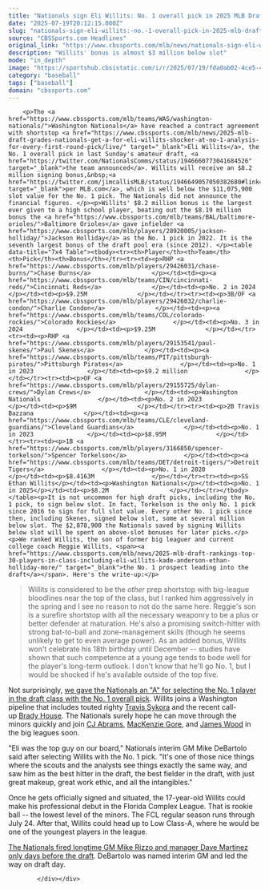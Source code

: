 ```yaml
---
title: "Nationals sign Eli Willits: No. 1 overall pick in 2025 MLB Draft gets $8.2 million signing bonus, per report"
date: "2025-07-19T20:12:15.000Z"
slug: "nationals-sign-eli-willits:-no.-1-overall-pick-in-2025-mlb-draft-gets-dollar8.2-million-signing-bonus-per-report"
source: "CBSSports.com Headlines"
original_link: "https://www.cbssports.com/mlb/news/nationals-sign-eli-willits-no-1-overall-pick-in-2025-mlb-draft-gets-8-2-million-signing-bonus-per-report/"
description: "Willits' bonus is almost $3 million below slot"
mode: "in_depth"
image: "https://sportshub.cbsistatic.com/i/r/2025/07/19/fda0ab02-4ce5-4068-96fc-87562f444ee3/thumbnail/1200x675/18e3b970244762a779a64f1494b6b180/eli-willits-nationals-usatsi.jpg"
category: "baseball"
tags: ["baseball"]
domain: "cbssports.com"
---
```

<div id="readability-page-1" class="page"><div>
        
        
                            
                
        <p>The <a href="https://www.cbssports.com/mlb/teams/WAS/washington-nationals/">Washington Nationals</a> have reached a contract agreement with shortstop <a href="https://www.cbssports.com/mlb/news/2025-mlb-draft-grades-nationals-get-a-for-eli-willits-shocker-at-no-1-analysis-for-every-first-round-pick/live/" target="_blank">Eli Willits</a>, the No. 1 overall pick in last Sunday's amateur draft, <a href="https://twitter.com/NationalsComms/status/1946660773041684526" target="_blank">the team announced</a>. Willits will receive an $8.2 million signing bonus,&nbsp;<a href="https://twitter.com/jimcallisMLB/status/1946649057050382680#link=%7B%22linkText%22:%22per%20MLB.com%22,%22target%22:%22_blank%22,%22affiliate%22:%22%22,%22href%22:%22https://twitter.com/jimcallisMLB/status/1946649057050382680%22,%22role%22:%22standard%22,%22absolute%22:%22%22%7D" target="_blank">per MLB.com</a>, which is well below the $11,075,900 slot value for the No. 1 pick. The Nationals did not announce the financial figures. </p><p>Willits' $8.2 million bonus is the largest ever given to a high school player, beating out the $8.19 million bonus the <a href="https://www.cbssports.com/mlb/teams/BAL/baltimore-orioles/">Baltimore Orioles</a> gave infielder <a href="https://www.cbssports.com/mlb/players/28920005/jackson-holliday/">Jackson Holliday</a> as the No. 1 pick in 2022. It is the seventh largest bonus of the draft pool era (since 2012). </p><table data-title="7x4 Table"><tbody><tr><th>Player</th><th>Team</th><th>Pick</th><th>Bonus</th></tr><tr><td><p>RHP <a href="https://www.cbssports.com/mlb/players/29426031/chase-burns/">Chase Burns</a> 				</p></td><td><p><a href="https://www.cbssports.com/mlb/teams/CIN/cincinnati-reds/">Cincinnati Reds</a> 				</p></td><td><p>No. 2 in 2024 				</p></td><td><p>$9.25M 				</p></td></tr><tr><td><p>3B/OF <a href="https://www.cbssports.com/mlb/players/29426032/charlie-condon/">Charlie Condon</a> 				</p></td><td><p><a href="https://www.cbssports.com/mlb/teams/COL/colorado-rockies/">Colorado Rockies</a> 				</p></td><td><p>No. 3 in 2024 				</p></td><td><p>$9.25M 				</p></td></tr><tr><td><p>RHP <a href="https://www.cbssports.com/mlb/players/29153541/paul-skenes/">Paul Skenes</a> 				</p></td><td><p><a href="https://www.cbssports.com/mlb/teams/PIT/pittsburgh-pirates/">Pittsburgh Pirates</a> 				</p></td><td><p>No. 1 in 2023 				</p></td><td><p>$9.2 million 				</p></td></tr><tr><td><p>OF <a href="https://www.cbssports.com/mlb/players/29155725/dylan-crews/">Dylan Crews</a> 				</p></td><td><p>Washington Nationals 				</p></td><td><p>No. 2 in 2023 				</p></td><td><p>$9M 				</p></td></tr><tr><td><p>2B Travis Bazzana 				</p></td><td><p><a href="https://www.cbssports.com/mlb/teams/CLE/cleveland-guardians/">Cleveland Guardians</a> 				</p></td><td><p>No. 1 in 2023 				</p></td><td><p>$8.95M 				</p></td></tr><tr><td><p>1B <a href="https://www.cbssports.com/mlb/players/3166850/spencer-torkelson/">Spencer Torkelson</a> 				</p></td><td><p><a href="https://www.cbssports.com/mlb/teams/DET/detroit-tigers/">Detroit Tigers</a> 				</p></td><td><p>No. 1 in 2020 				</p></td><td><p>$8.4163M 				</p></td></tr><tr><td><p>SS Ethan Willits</p></td><td><p>Washington Nationals</p></td><td><p>No. 1 in 2025</p></td><td><p>$8.2M 				</p></td></tr></tbody></table><p>It is not uncommon for high draft picks, including the No. 1 pick, to sign below slot. In fact, Torkelson is the only No. 1 pick since 2016 to sign for full slot value. Every other No. 1 pick since then, including Skenes, signed below slot, some at several million below slot. The $2,878,900 the Nationals saved by signing Willits below slot will be spent on above-slot bonuses for later picks.</p><p>We ranked Willits, the son of former big leaguer and current college coach Reggie Willits, <span><a href="https://www.cbssports.com/mlb/news/2025-mlb-draft-rankings-top-30-players-in-class-including-eli-willits-kade-anderson-ethan-holliday-more/" target="_blank">the No. 1 prospect leading into the draft</a></span>. Here's the write-up:</p>
        

<blockquote><p>Willits is considered to be the <em>other </em>prep shortstop with  big-league bloodlines near the top of the class, but I ranked him  aggressively in the spring and I see no reason to not do the same here.  Reggie's son is a surefire shortstop with all the necessary weaponry to  be a plus or better defender at maturation. He's also a promising  switch-hitter with strong bat-to-ball and zone-management skills (though  he seems unlikely to get to even average power). As an added bonus,  Willits won't celebrate his 18th birthday until December -- studies have  shown that such competence at a young age tends to bode well for the  player's long-term outlook. I don't know that he'll go No. 1, but I  would be shocked if he's available outside of the top five.</p></blockquote><p>Not surprisingly, <span><a href="https://www.cbssports.com/" target="_blank">we gave the Nationals an "A" for selecting the No. 1 player in the draft class with the No. 1 overall pick</a></span>. Willits joins a Washington pipeline that includes touted righty <a href="https://www.cbssports.com/mlb/players/29295943/travis-sykora/">Travis Sykora</a> and the recent call-up&nbsp;<a href="https://www.cbssports.com/mlb/players/26723699/brady-house/">Brady House</a>. The Nationals surely hope he can move through the minors quickly and join <a href="https://www.cbssports.com/mlb/players/3117475/cj-abrams/">CJ Abrams</a>, <a href="https://www.cbssports.com/mlb/players/2835055/mackenzie-gore/">MacKenzie Gore</a>, and <a href="https://www.cbssports.com/mlb/players/26911704/james-wood/">James Wood</a> in the big leagues soon.</p><p>"Eli  was the top guy on our board," Nationals interim GM  Mike DeBartolo said after selecting Willits with the No. 1 pick. "It's one of those nice things where the scouts and the  analysts see things exactly the same way, and saw him as the best hitter  in the draft, the best fielder in the draft, with just great makeup,  great work ethic, and all the intangibles."</p><p>Once he gets officially signed and situated, the 17-year-old Willits could make his professional debut in the Florida Complex League. That is rookie ball -- the lowest level of the minors. The FCL regular season runs through July 24. After that, Willits could head up to Low Class-A, where he would be one of the youngest players in the league.</p>
        

<p><span><a href="https://www.cbssports.com/mlb/news/nationals-fire-general-manager-mike-rizzo-and-manager-dave-martinez-amid-stalled-rebuild/" target="_blank">The Nationals fired longtime GM Mike Rizzo and manager Dave Martinez only days before the draft</a></span>. DeBartolo was named interim GM and led the way on draft day. &nbsp;</p>


        
            </div></div>